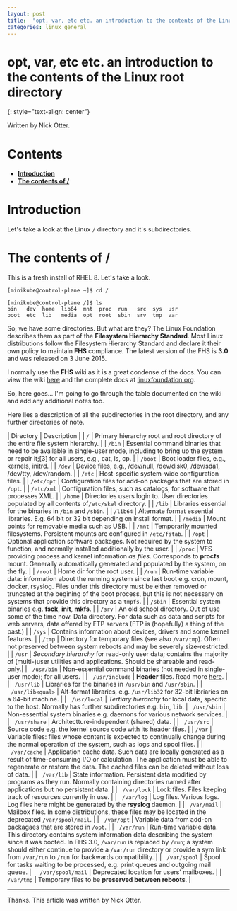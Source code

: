 ```yaml
---
layout: post
title:  "opt, var, etc etc. an introduction to the contents of the Linux root directory"
categories: linux general
---
```


# opt, var, etc etc. an introduction to the contents of the Linux root directory
{: style="text-align: center"}

Written by Nick Otter. 

# Contents

- [**Introduction**](#introduction)<br>
- [**The contents of /**](#the-contents-of-/)<br>

# Introduction 

Let's take a look at the Linux `/` directory and it's subdirectories.

# The contents of /

This is a fresh install of RHEL 8. Let's take a look.

```
[minikube@control-plane ~]$ cd /
```
```
[minikube@control-plane /]$ ls
bin   dev  home  lib64  mnt  proc  run   src  sys  usr
boot  etc  lib   media  opt  root  sbin  srv  tmp  var
```

So, we have some directories. But what are they? The Linux Foundation describes them as part of the **Filesystem Hierarchy Standard**. Most Linux distributions follow the Filesystem Hierarchy Standard and declare it their own policy to maintain **FHS** compliance. The latest version of the FHS is **3.0** and was released on 3 June 2015.

I normally use the **FHS** wiki as it is a great condense of the docs. You can view the wiki [here](https://en.wikipedia.org/wiki/Filesystem_Hierarchy_Standard) and the complete docs at [linuxfoundation.org](https://refspecs.linuxfoundation.org/FHS_3.0/index.html). 

So, here goes... I'm going to go through the table documented on the wiki and add any additional notes too.

Here lies a description of all the subdirectories in the root directory, and any further directories of note.

| Directory  | Description |
| `/`        | Primary hierarchy root and root directory of the entire file system hierarchy. |
| `/bin`     | Essential command binaries that need to be available in single-user mode, including to bring up the system or repair it;[3] for all users, e.g., cat, ls, cp. |
| `/boot`    | Boot loader files, e.g., kernels, initrd. |
| `/dev`     | Device files, e.g., /dev/null, /dev/disk0, /dev/sda1, /dev/tty, /dev/random. |
| `/etc`     | Host-specific system-wide configuration files. |
| `/etc/opt` | Configuration files for add-on packages that are stored in `/opt`. |
| `/etc/xml` | Configuration files, such as catalogs, for software that processes XML. |
| `/home`    | Directories users login to. User directories populated by all contents of`/etc/skel` directory. |
| `/lib`     | Libraries essential for the binaries in `/bin` and `/sbin`. |
| `/lib64`   | Alternate format essential libraries. E.g. 64 bit or 32 bit depending on install format. |
| `/media`   | Mount points for removable media such as USB. |
| `/mnt`     | Temporarily mounted filesystems. Persistent mounts are configured in `/etc/fstab`. |
| `/opt`     | Optional application software packages. Not required by the system to function, and normally installed additionally by the user. |
| `/proc`    | VFS providing process and kernel information _as files_. Corresponds to **procfs** mount. Generally automatically generated and populated by the system, on the fly. |
| `/root`    | Home dir for the root user. |
| `/run`     | Run-time variable data: information about the running system since last boot e.g. cron, mount, docker, rsyslog. Files under this directory must be either removed or truncated at the begining of the boot process, but this is not necessary on systems that provide this directory as a `tmpfs`. |
| `/sbin`    | Essential system binaries e.g. **fsck**, **init**, **mkfs**. |
| `/srv`     | An old school directory. Out of use some of the time now. Data directory. For data such as data and scripts for web servers, data offered by FTP servers (FTP is (hopefully) a thing of the past.) |
| `/sys`    | Contains information about devices, drivers and some kernel features. |
| `/tmp`    | Directory for temporary files (see also `/var/tmp`). Often not preserved between system reboots and may be severely size-restricted. |
| `/usr`    | _Secondary hierarchy_ for read-only user data; contains the majority of (multi-)user utilities and applications. Should be shareable and read-only.|
| &nbsp;&nbsp;`/usr/bin`     | Non-essential command binaries (not needed in single-user mode); for all users. |
| &nbsp;&nbsp;`/usr/include` | **Header** files. Read more [here](https://en.wikipedia.org/wiki/Include_directive). |
| &nbsp;&nbsp;`/usr/lib` | Libraries for the binaries in `/usr/bin` and `/usr/sbin`. |
| &nbsp;&nbsp;`/usr/lib<qual>` | Alt-format libraries, e.g. `/usr/lib32` for 32-bit libriaries on a 64-bit machine. |
| &nbsp;&nbsp;`/usr/local`     | _Tertiary hierarchy_ for local data, specific to the host. Normally has further subdirectories e.g. `bin`, `lib`.
| &nbsp;&nbsp;`/usr/sbin`      | Non-essential system binaries e.g. daemons for various network services. |
| &nbsp;&nbsp;`/usr/share`     | Architectture-independent (shared) data. |
| &nbsp;&nbsp;`/usr/src`       | Source code e.g. the kernel source code with its header files. |
| `/var`     | Variable files: files whose content is expected to continually change during the normal operation of the system, such as logs and spool files. |
| &nbsp;&nbsp;`/var/cache` | Application cache data. Such data are locally generated as a result of time-consuming I/O or calculation. The application must be able to regenerate or restore the data. The cached files can be deleted without loss of data. |
| &nbsp;&nbsp;`/var/lib` | State information. Persistent data modified by programs as they run. Normally containing directories named after applications but no persistent data. |
| &nbsp;&nbsp;`/var/lock` | Lock files. Files keeping track of resources currently in use. |
| &nbsp;&nbsp;`/var/log` | Log files. Various logs. Log files here might be generated by the **rsyslog** daemon. |
| &nbsp;&nbsp;`/var/mail` | Mailbox files. In some distributions, these files may be located in the deprecated `/var/spool/mail`. |
| &nbsp;&nbsp;`/var/opt` | Variable data from add-on packagaes that are stored in `/opt`. |
| &nbsp;&nbsp;`/var/run` | Run-time variable data. This directory contains system information data describing the system since it was booted. In FHS 3.0, `/var/run` is replaced by `/run`; a system should either continue to provide a `/var/run` directory or provide a sym link from `/var/run` to `/run` for backwards compatibility. |
| &nbsp;&nbsp;`/var/spool` | Spool for tasks waiting to be processed, e.g. print queues and outgoing mail queue. 
| &nbsp;&nbsp;&nbsp;&nbsp;`/var/spool/mail` | Deprecated location for users' mailboxes. |
| &nbsp;&nbsp; `/var/tmp` | Temporary files to be **preserved between reboots**. |


---
Thanks. This article was written by Nick Otter.
